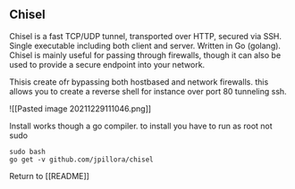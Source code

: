 ## Chisel
Chisel is a fast TCP/UDP tunnel, transported over HTTP, secured via SSH. Single executable including both client and server. Written in Go (golang). Chisel is mainly useful for passing through firewalls, though it can also be used to provide a secure endpoint into your network.

Thisis create ofr bypassing both hostbased and network firewalls. this allows you to create a reverse shell for instance over port 80 tunneling ssh. 

![[Pasted image 20211229111046.png]]

Install works though a go compiler. to install you have to run as root not sudo

	sudo bash
	go get -v github.com/jpillora/chisel
	
Return to [[README]]
	
